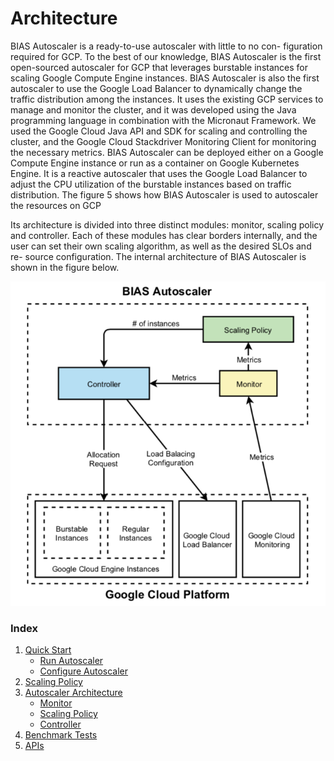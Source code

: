 # Architecture
BIAS Autoscaler is a ready-to-use autoscaler with little to no con- figuration 
required for GCP. To the best of our knowledge, BIAS Autoscaler is the first 
open-sourced autoscaler for GCP that leverages burstable instances for 
scaling Google Compute Engine instances. BIAS Autoscaler is also the 
first autoscaler to use the Google Load Balancer to dynamically change 
the traffic distribution among the instances. It uses the existing GCP 
services to manage and monitor the cluster, and it was developed using the
 Java programming language in combination with the Micronaut Framework. 
 We used the Google Cloud Java API and SDK  for scaling and 
 controlling the cluster, and the Google Cloud Stackdriver Monitoring 
 Client for monitoring the necessary metrics. BIAS Autoscaler can be
  deployed either on a Google Compute Engine instance or run as a 
  container on Google Kubernetes Engine. It is a reactive autoscaler
   that uses the Google Load Balancer to adjust the CPU utilization 
   of the burstable instances based on traffic distribution. The figure 
   5 shows how BIAS Autoscaler is used to autoscaler the resources on GCP
   
Its architecture is divided into three distinct modules: monitor, 
scaling policy and controller. Each of these modules has clear 
borders internally, and the user can set their own scaling algorithm, 
as well as the desired SLOs and re- source configuration. 
The internal architecture of BIAS Autoscaler is shown in the figure below.

![](../img/BIAS_architecture_colour.png)


### Index

1. [Quick Start](../src/1-quick-start.md)
   - [Run Autoscaler](../src/1-1-run.md)
   - [Configure Autoscaler](../src/1-2-configure.md)
2. [Scaling Policy](../src/2-scaling-policy.md)
3. [Autoscaler Architecture](../src/3-architecture.md)
   - [Monitor](../src/3-1-monitor.md)
   - [Scaling Policy](../src/3-2-scaling-policy.md)
   - [Controller](../src/3-3-controller.md)
4. [Benchmark Tests](../src/4-benchmark-tests.md)
5. [APIs](../src/5-apis.md)
